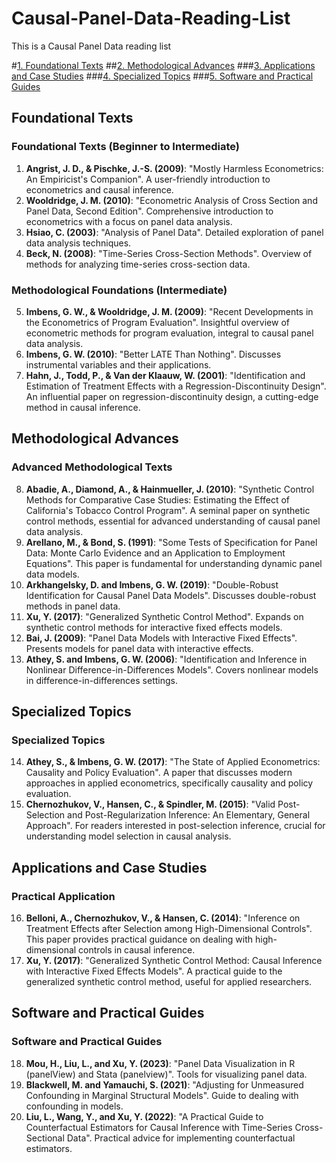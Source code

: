 # Causal-Panel-Data-Reading-List
This is a Causal Panel Data reading list 

#[1. Foundational Texts](#foundational-texts)
##[2. Methodological Advances](#methodological-advances)
###[3. Applications and Case Studies](#applications-and-case-studies)
###[4. Specialized Topics](#specialized-topics)
###[5. Software and Practical Guides](#software-and-practical-guides)

## Foundational Texts
### Foundational Texts (Beginner to Intermediate)
1. **Angrist, J. D., & Pischke, J.-S. (2009)**: "Mostly Harmless Econometrics: An Empiricist's Companion". A user-friendly introduction to econometrics and causal inference.
2. **Wooldridge, J. M. (2010)**: "Econometric Analysis of Cross Section and Panel Data, Second Edition". Comprehensive introduction to econometrics with a focus on panel data analysis.
3. **Hsiao, C. (2003)**: "Analysis of Panel Data". Detailed exploration of panel data analysis techniques.
4. **Beck, N. (2008)**: "Time-Series Cross-Section Methods". Overview of methods for analyzing time-series cross-section data.

### Methodological Foundations (Intermediate)
5. **Imbens, G. W., & Wooldridge, J. M. (2009)**: "Recent Developments in the Econometrics of Program Evaluation". Insightful overview of econometric methods for program evaluation, integral to causal panel data analysis.
6. **Imbens, G. W. (2010)**: "Better LATE Than Nothing". Discusses instrumental variables and their applications.
7. **Hahn, J., Todd, P., & Van der Klaauw, W. (2001)**: "Identification and Estimation of Treatment Effects with a Regression-Discontinuity Design". An influential paper on regression-discontinuity design, a cutting-edge method in causal inference.

## Methodological Advances
### Advanced Methodological Texts
8. **Abadie, A., Diamond, A., & Hainmueller, J. (2010)**: "Synthetic Control Methods for Comparative Case Studies: Estimating the Effect of California's Tobacco Control Program". A seminal paper on synthetic control methods, essential for advanced understanding of causal panel data analysis.
9. **Arellano, M., & Bond, S. (1991)**: "Some Tests of Specification for Panel Data: Monte Carlo Evidence and an Application to Employment Equations". This paper is fundamental for understanding dynamic panel data models.
10. **Arkhangelsky, D. and Imbens, G. W. (2019)**: "Double-Robust Identification for Causal Panel Data Models". Discusses double-robust methods in panel data.
11. **Xu, Y. (2017)**: "Generalized Synthetic Control Method". Expands on synthetic control methods for interactive fixed effects models.
12. **Bai, J. (2009)**: "Panel Data Models with Interactive Fixed Effects". Presents models for panel data with interactive effects.
13. **Athey, S. and Imbens, G. W. (2006)**: "Identification and Inference in Nonlinear Difference-in-Differences Models". Covers nonlinear models in difference-in-differences settings.

## Specialized Topics
### Specialized Topics
14. **Athey, S., & Imbens, G. W. (2017)**: "The State of Applied Econometrics: Causality and Policy Evaluation". A paper that discusses modern approaches in applied econometrics, specifically causality and policy evaluation.
15. **Chernozhukov, V., Hansen, C., & Spindler, M. (2015)**: "Valid Post-Selection and Post-Regularization Inference: An Elementary, General Approach". For readers interested in post-selection inference, crucial for understanding model selection in causal analysis.

## Applications and Case Studies
### Practical Application
16. **Belloni, A., Chernozhukov, V., & Hansen, C. (2014)**: "Inference on Treatment Effects after Selection among High-Dimensional Controls". This paper provides practical guidance on dealing with high-dimensional controls in causal inference.
17. **Xu, Y. (2017)**: "Generalized Synthetic Control Method: Causal Inference with Interactive Fixed Effects Models". A practical guide to the generalized synthetic control method, useful for applied researchers.

## Software and Practical Guides
### Software and Practical Guides
18. **Mou, H., Liu, L., and Xu, Y. (2023)**: "Panel Data Visualization in R (panelView) and Stata (panelview)". Tools for visualizing panel data.
19. **Blackwell, M. and Yamauchi, S. (2021)**: "Adjusting for Unmeasured Confounding in Marginal Structural Models". Guide to dealing with confounding in models.
20. **Liu, L., Wang, Y., and Xu, Y. (2022)**: "A Practical Guide to Counterfactual Estimators for Causal Inference with Time-Series Cross-Sectional Data". Practical advice for implementing counterfactual estimators.


